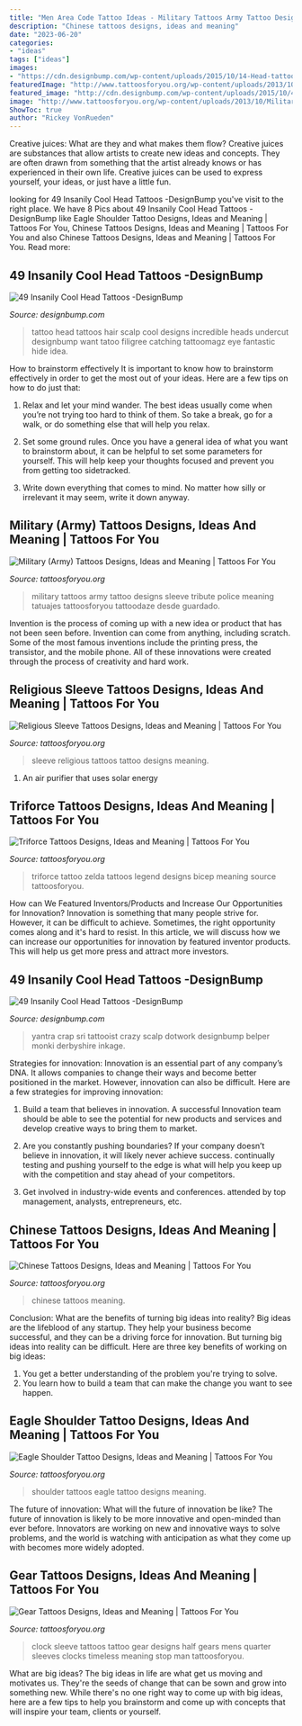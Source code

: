 ```yaml
---
title: "Men Area Code Tattoo Ideas - Military Tattoos Army Tattoo Designs Sleeve Tribute Police Meaning Tatuajes Tattoosforyou Tattoodaze Desde Guardado"
description: "Chinese tattoos designs, ideas and meaning"
date: "2023-06-20"
categories:
- "ideas"
tags: ["ideas"]
images:
- "https://cdn.designbump.com/wp-content/uploads/2015/10/14-Head-tattoo-Mandala.jpg"
featuredImage: "http://www.tattoosforyou.org/wp-content/uploads/2013/10/Chinese-Tattoos-768x1024.jpg"
featured_image: "http://cdn.designbump.com/wp-content/uploads/2015/10/42-tattoo-on-the-head.jpg"
image: "http://www.tattoosforyou.org/wp-content/uploads/2013/10/Military-Tribute-Tattoos-768x1024.jpg"
ShowToc: true
author: "Rickey VonRueden"
---
```



Creative juices: What are they and what makes them flow?
Creative juices are substances that allow artists to create new ideas and concepts. They are often drawn from something that the artist already knows or has experienced in their own life. Creative juices can be used to express yourself, your ideas, or just have a little fun.

	

		
looking for 49 Insanily Cool Head Tattoos -DesignBump you've visit to the right place. We have 8 Pics about 49 Insanily Cool Head Tattoos -DesignBump like Eagle Shoulder Tattoo Designs, Ideas and Meaning | Tattoos For You, Chinese Tattoos Designs, Ideas and Meaning | Tattoos For You and also Chinese Tattoos Designs, Ideas and Meaning | Tattoos For You. Read more:
		
    
## 49 Insanily Cool Head Tattoos -DesignBump

<img loading=lazy src="http://cdn.designbump.com/wp-content/uploads/2015/10/42-tattoo-on-the-head.jpg" onerror="this.onerror=null;this.src='https://tse1.mm.bing.net/th?id=OIP.tZ-xIinTyC1lduQFY6EeZwHaKb&amp;pid=15.1';" alt="49 Insanily Cool Head Tattoos -DesignBump">

_Source: designbump.com_

>tattoo head tattoos hair scalp cool designs incredible heads undercut designbump want tatoo filigree catching tattoomagz eye fantastic hide idea. 

	

How to brainstorm effectively
It is important to know how to brainstorm effectively in order to get the most out of your ideas. Here are a few tips on how to do just that:
1. Relax and let your mind wander. The best ideas usually come when you’re not trying too hard to think of them. So take a break, go for a walk, or do something else that will help you relax.

2. Set some ground rules. Once you have a general idea of what you want to brainstorm about, it can be helpful to set some parameters for yourself. This will help keep your thoughts focused and prevent you from getting too sidetracked.

3. Write down everything that comes to mind. No matter how silly or irrelevant it may seem, write it down anyway.

    
## Military (Army) Tattoos Designs, Ideas And Meaning | Tattoos For You

<img loading=lazy src="http://www.tattoosforyou.org/wp-content/uploads/2013/10/Military-Tribute-Tattoos-768x1024.jpg" onerror="this.onerror=null;this.src='https://tse2.mm.bing.net/th?id=OIP.PStC_xY8mbZExjSWOG4i4gHaJ4&amp;pid=15.1';" alt="Military (Army) Tattoos Designs, Ideas and Meaning | Tattoos For You">

_Source: tattoosforyou.org_

>military tattoos army tattoo designs sleeve tribute police meaning tatuajes tattoosforyou tattoodaze desde guardado. 

	

Invention is the process of coming up with a new idea or product that has not been seen before. Invention can come from anything, including scratch. Some of the most famous inventions include the printing press, the transistor, and the mobile phone. All of these innovations were created through the process of creativity and hard work.

    
## Religious Sleeve Tattoos Designs, Ideas And Meaning | Tattoos For You

<img loading=lazy src="http://www.tattoosforyou.org/wp-content/uploads/2017/08/Tattoo-Religious-Sleeve.jpg" onerror="this.onerror=null;this.src='https://tse2.mm.bing.net/th?id=OIP.4auSMCCYLQ23TqTrwq9TqwHaJ4&amp;pid=15.1';" alt="Religious Sleeve Tattoos Designs, Ideas and Meaning | Tattoos For You">

_Source: tattoosforyou.org_

>sleeve religious tattoos tattoo designs meaning. 

	

1. An air purifier that uses solar energy 

    
## Triforce Tattoos Designs, Ideas And Meaning | Tattoos For You

<img loading=lazy src="http://www.tattoosforyou.org/wp-content/uploads/2013/11/Triforce-Tattoo-Images-768x1024.jpg" onerror="this.onerror=null;this.src='https://tse3.mm.bing.net/th?id=OIP.-pwA-yljQtrAACWvtc-E2wHaJ4&amp;pid=15.1';" alt="Triforce Tattoos Designs, Ideas and Meaning | Tattoos For You">

_Source: tattoosforyou.org_

>triforce tattoo zelda tattoos legend designs bicep meaning source tattoosforyou. 

	

How can We Featured Inventors/Products and Increase Our Opportunities for Innovation?
Innovation is something that many people strive for. However, it can be difficult to achieve. Sometimes, the right opportunity comes along and it's hard to resist. In this article, we will discuss how we can increase our opportunities for innovation by featured inventor products. This will help us get more press and attract more investors.

    
## 49 Insanily Cool Head Tattoos -DesignBump

<img loading=lazy src="https://cdn.designbump.com/wp-content/uploads/2015/10/14-Head-tattoo-Mandala.jpg" onerror="this.onerror=null;this.src='https://tse4.mm.bing.net/th?id=OIP.lTdwp86DaKAFIPcDPOhJlQHaJ7&amp;pid=15.1';" alt="49 Insanily Cool Head Tattoos -DesignBump">

_Source: designbump.com_

>yantra crap sri tattooist crazy scalp dotwork designbump belper monki derbyshire inkage. 

	

Strategies for innovation:
Innovation is an essential part of any company’s DNA. It allows companies to change their ways and become better positioned in the market. However, innovation can also be difficult. Here are a few strategies for improving innovation:
1. Build a team that believes in innovation. A successful Innovation team should be able to see the potential for new products and services and develop creative ways to bring them to market.

2. Are you constantly pushing boundaries? If your company doesn’t believe in innovation, it will likely never achieve success. continually testing and pushing yourself to the edge is what will help you keep up with the competition and stay ahead of your competitors.

3. Get involved in industry-wide events and conferences. attended by top management, analysts, entrepreneurs, etc.

    
## Chinese Tattoos Designs, Ideas And Meaning | Tattoos For You

<img loading=lazy src="http://www.tattoosforyou.org/wp-content/uploads/2013/10/Chinese-Tattoos-768x1024.jpg" onerror="this.onerror=null;this.src='https://tse2.mm.bing.net/th?id=OIP.LolMsPsFGkg0jH4AYcPu2wHaJ4&amp;pid=15.1';" alt="Chinese Tattoos Designs, Ideas and Meaning | Tattoos For You">

_Source: tattoosforyou.org_

>chinese tattoos meaning. 

	

Conclusion: What are the benefits of turning big ideas into reality?
Big ideas are the lifeblood of any startup. They help your business become successful, and they can be a driving force for innovation. But turning big ideas into reality can be difficult. Here are three key benefits of working on big ideas:
1. You get a better understanding of the problem you're trying to solve.
2. You learn how to build a team that can make the change you want to see happen.

    
## Eagle Shoulder Tattoo Designs, Ideas And Meaning | Tattoos For You

<img loading=lazy src="https://www.tattoosforyou.org/wp-content/uploads/2017/07/Eagle-Shoulder-Tattoos-for-Men.jpg" onerror="this.onerror=null;this.src='https://tse3.mm.bing.net/th?id=OIP.GW4Mjd57Pnc4Pa2jfr5ziQHaJ4&amp;pid=15.1';" alt="Eagle Shoulder Tattoo Designs, Ideas and Meaning | Tattoos For You">

_Source: tattoosforyou.org_

>shoulder tattoos eagle tattoo designs meaning. 

	

The future of innovation: What will the future of innovation be like?
The future of innovation is likely to be more innovative and open-minded than ever before. Innovators are working on new and innovative ways to solve problems, and the world is watching with anticipation as what they come up with becomes more widely adopted.

    
## Gear Tattoos Designs, Ideas And Meaning | Tattoos For You

<img loading=lazy src="http://www.tattoosforyou.org/wp-content/uploads/2016/03/Gears-Tattoo-Sleeve.jpg" onerror="this.onerror=null;this.src='https://tse2.mm.bing.net/th?id=OIP.7LhyToaqGdUIFjg2-Aik6wAAAA&amp;pid=15.1';" alt="Gear Tattoos Designs, Ideas and Meaning | Tattoos For You">

_Source: tattoosforyou.org_

>clock sleeve tattoos tattoo gear designs half gears mens quarter sleeves clocks timeless meaning stop man tattoosforyou. 

	

What are big ideas?
The big ideas in life are what get us moving and motivates us. They're the seeds of change that can be sown and grow into something new. While there's no one right way to come up with big ideas, here are a few tips to help you brainstorm and come up with concepts that will inspire your team, clients or yourself.

